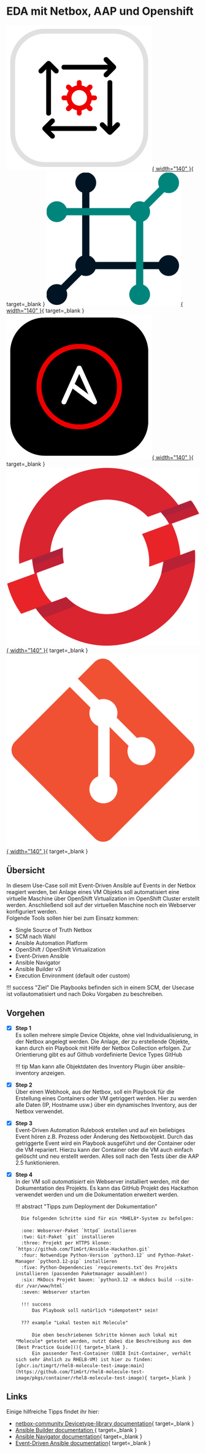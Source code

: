 # EDA mit Netbox, AAP und Openshift

[![EDA Logo](../assets/images/ansible-eda-logo.png){ width="140" }](https://ansible.readthedocs.io/projects/rulebook/en/latest/){ target=_blank }   [![Netbox Logo](../assets/images/netbox-logo.png){ width="140" }](https://demo.netbox.dev/){ target=_blank }   [![AAP Logo](../assets/images/aap-logo.png){ width="140" }](https://galaxy.ansible.com/ui/repo/published/infra/aap_configuration/){ target=_blank }   [![OpenShift Logo](../assets/images/openshift-logo.png){ width="140" }](https://galaxy.ansible.com/ui/repo/published/infra/aap_configuration/){ target=_blank }   [![Git Logo](../assets/images/git-logo.png){ width="140" }](https://galaxy.ansible.com/ui/repo/published/infra/aap_configuration/){ target=_blank }

## Übersicht

In diesem Use-Case soll mit Event-Driven Ansible auf Events in der Netbox reagiert werden, bei Anlage eines VM Objekts soll automatisiert eine virtuelle Maschine über OpenShift Virtualization im OpenShift Cluster erstellt werden. Anschließend soll auf der virtuellen Maschine noch ein Webserver konfiguriert werden.  
Folgende Tools sollen hier bei zum Einsatz kommen:

* Single Source of Truth Netbox
* SCM nach Wahl
* Ansible Automation Platform
* OpenShift / OpenShift Virtualization
* Event-Driven Ansible
* Ansible Navigator
* Ansible Builder v3
* Execution Environment (default oder custom)

!!! success "Ziel"
    Die Playbooks befinden sich in einem SCM, der Usecase ist vollautomatisiert und nach Doku Vorgaben zu beschreiben.

## Vorgehen

* [x] **Step 1**  
    Es sollen mehrere simple Device Objekte, ohne viel Individualisierung, in der Netbox angelegt werden. Die Anlage, der zu erstellende Objekte, kann durch ein Playbook mit Hilfe der Netbox Collection erfolgen. Zur Orientierung gibt es auf Github vordefinierte Device Types GitHub

    !!! tip
        Man kann alle Objektdaten des Inventory Plugin über ansible-inventory anzeigen.

* [x] **Step 2**  
    Über einen Webhook, aus der Netbox, soll ein Playbook für die Erstellung eines Containers oder VM getriggert werden. Hier zu werden alle Daten (IP, Hostname usw.) über ein dynamisches Inventory, aus der Netbox verwendet.

* [x] **Step 3**  
    Event-Driven Automation Rulebook erstellen und auf ein beliebiges Event hören z.B. Prozess oder Änderung des Netboxobjekt. Durch das getriggerte Event wird ein Playbook ausgeführt und der Container oder die VM repariert. Hierzu kann der Container oder die VM auch einfach gelöscht und neu erstellt werden. Alles soll nach den Tests über die AAP 2.5 funktionieren.

* [x] **Step 4**  
    In der VM soll *automatisiert* ein Webserver installiert werden, mit der Dokumentation des Projekts. Es kann das GitHub Projekt des Hackathon verwendet werden und um die Dokumentation erweitert werden.

    !!! abstract "Tipps zum Deployment der Dokumentation"

        Die folgenden Schritte sind für ein *RHEL8*-System zu befolgen:

        :one: Webserver-Paket `httpd` installieren  
        :two: Git-Paket `git` installieren  
        :three: Projekt per HTTPS klonen: `https://github.com/TimGrt/Ansible-Hackathon.git`  
        :four: Notwendige Python-Version `python3.12` und Python-Paket-Manager `python3.12-pip` installieren  
        :five: Python-Dependencies `requirements.txt`des Projekts installieren (passenden Paketmanager auswählen!)  
        :six: MkDocs Projekt bauen: `python3.12 -m mkdocs build --site-dir /var/www/html`  
        :seven: Webserver starten  

        !!! success
            Das Playbook soll natürlich *idempotent* sein!

        ??? example "Lokal testen mit Molecule"

            Die oben beschriebenen Schritte können auch lokal mit *Molecule* getestet werden, nutzt dabei die Beschreibung aus dem [Best Practice Guide](){ target=_blank }.  
            Ein passender Test-Container (UBI8 Init-Container, verhält sich sehr ähnlich zu RHEL8-VM) ist hier zu finden: [ghcr.io/timgrt/rhel8-molecule-test-image:main](https://github.com/TimGrt/rhel8-molecule-test-image/pkgs/container/rhel8-molecule-test-image){ target=_blank }

## Links

Einige hilfreiche Tipps findet ihr hier:

* [netbox-community Devicetype-library documentation](https://github.com/netbox-community/devicetype-library/tree/master){ target=_blank }
* [Ansible Builder documentation ](https://github.com/ansible/ansible-builder){ target=_blank }
* [Ansible Navigator documentation](https://github.com/ansible/ansible-navigator){ target=_blank }
* [Event-Driven Ansible documentation](https://github.com/ansible/event-driven-ansible){ target=_blank }

